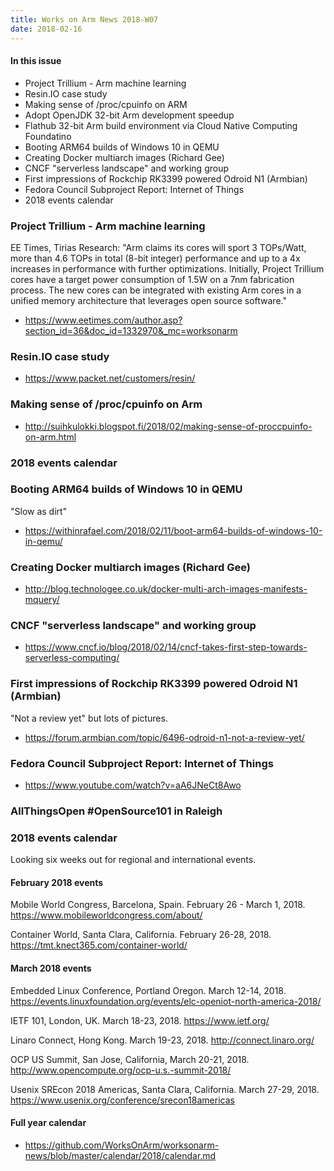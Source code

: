 ```yaml
---
title: Works on Arm News 2018-W07
date: 2018-02-16
---
```


#### In this issue

* Project Trillium - Arm machine learning
* Resin.IO case study
* Making sense of /proc/cpuinfo on ARM
* Adopt OpenJDK 32-bit Arm development speedup
* Flathub 32-bit Arm build environment via Cloud Native Computing Foundatino
* Booting ARM64 builds of Windows 10 in QEMU
* Creating Docker multiarch images (Richard Gee)
* CNCF "serverless landscape" and working group
* First impressions of Rockchip RK3399 powered Odroid N1 (Armbian)
* Fedora Council Subproject Report: Internet of Things
* 2018 events calendar

### Project Trillium - Arm machine learning

EE Times, Tirias Research: "Arm claims its cores will sport 3
TOPs/Watt, more than 4.6 TOPs in total (8-bit integer) performance
and up to a 4x increases in performance with further optimizations.
Initially, Project Trillium cores have a target power consumption
of 1.5W on a 7nm fabrication process. The new cores can be integrated
with existing Arm cores in a unified memory architecture that
leverages open source software."

* https://www.eetimes.com/author.asp?section_id=36&doc_id=1332970&_mc=worksonarm

### Resin.IO case study

* https://www.packet.net/customers/resin/

### Making sense of /proc/cpuinfo on Arm

* http://suihkulokki.blogspot.fi/2018/02/making-sense-of-proccpuinfo-on-arm.html

### 2018 events calendar

### Booting ARM64 builds of Windows 10 in QEMU

"Slow as dirt"

* https://withinrafael.com/2018/02/11/boot-arm64-builds-of-windows-10-in-qemu/

### Creating Docker multiarch images (Richard Gee)

* http://blog.technologee.co.uk/docker-multi-arch-images-manifests-mquery/

### CNCF "serverless landscape" and working group

* https://www.cncf.io/blog/2018/02/14/cncf-takes-first-step-towards-serverless-computing/

### First impressions of Rockchip RK3399 powered Odroid N1 (Armbian)

"Not a review yet" but lots of pictures.

* https://forum.armbian.com/topic/6496-odroid-n1-not-a-review-yet/

### Fedora Council Subproject Report: Internet of Things

* https://www.youtube.com/watch?v=aA6JNeCt8Awo

### AllThingsOpen #OpenSource101 in Raleigh

### 2018 events calendar

Looking six weeks out for regional and international events.

#### February 2018 events

Mobile World Congress, Barcelona, Spain. February 26 - March 1, 2018. https://www.mobileworldcongress.com/about/

Container World, Santa Clara, California. February 26-28, 2018. https://tmt.knect365.com/container-world/

#### March 2018 events 

Embedded Linux Conference, Portland Oregon. March 12-14, 2018. https://events.linuxfoundation.org/events/elc-openiot-north-america-2018/

IETF 101, London, UK. March 18-23, 2018. https://www.ietf.org/

Linaro Connect, Hong Kong. March 19-23, 2018. http://connect.linaro.org/

OCP US Summit, San Jose, California, March 20-21, 2018. http://www.opencompute.org/ocp-u.s.-summit-2018/

Usenix SREcon 2018 Americas, Santa Clara, California. March 27-29, 2018. https://www.usenix.org/conference/srecon18americas

#### Full year calendar

* https://github.com/WorksOnArm/worksonarm-news/blob/master/calendar/2018/calendar.md 
